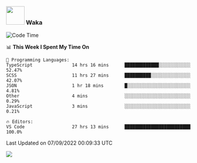 ### <img src="https://media.giphy.com/media/VgCDAzcKvsR6OM0uWg/giphy.gif" width="50"> Waka

  <!--START_SECTION:waka-->
![Code Time](http://img.shields.io/badge/Code%20Time-831%20hrs%204%20mins-blue)

📊 **This Week I Spent My Time On** 

```text
💬 Programming Languages: 
TypeScript               14 hrs 16 mins      █████████████░░░░░░░░░░░░   52.47% 
SCSS                     11 hrs 27 mins      ██████████░░░░░░░░░░░░░░░   42.07% 
JSON                     1 hr 18 mins        █░░░░░░░░░░░░░░░░░░░░░░░░   4.81% 
Other                    4 mins              ░░░░░░░░░░░░░░░░░░░░░░░░░   0.29% 
JavaScript               3 mins              ░░░░░░░░░░░░░░░░░░░░░░░░░   0.21%

🔥 Editors: 
VS Code                  27 hrs 13 mins      █████████████████████████   100.0%

```


 Last Updated on 07/09/2022 00:09:33 UTC
<!--END_SECTION:waka-->

<img src="https://github-readme-stats-gilt-tau.vercel.app/api/top-langs/?username=pinto-hub&layout=compact&theme=dracula" />
